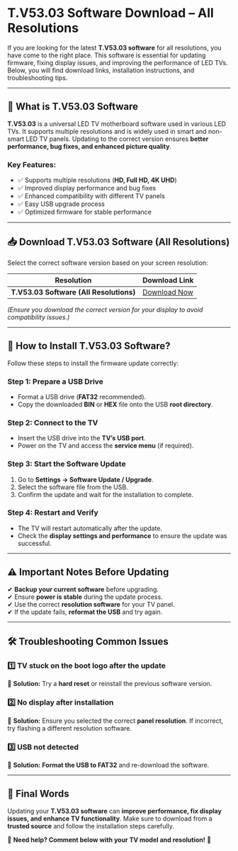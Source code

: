 # **T.V53.03 Software Download – All Resolutions**  

If you are looking for the latest **T.V53.03 software** for all resolutions, you have come to the right place. This software is essential for updating firmware, fixing display issues, and improving the performance of LED TVs. Below, you will find download links, installation instructions, and troubleshooting tips.  

---

## 🔹 **What is T.V53.03 Software**  
**T.V53.03** is a universal LED TV motherboard software used in various LED TVs. It supports multiple resolutions and is widely used in smart and non-smart LED TV panels. Updating to the correct version ensures **better performance, bug fixes, and enhanced picture quality**.  

### **Key Features:**  
- ✅ Supports multiple resolutions (**HD, Full HD, 4K UHD**)  
- ✅ Improved display performance and bug fixes  
- ✅ Enhanced compatibility with different TV panels  
- ✅ Easy USB upgrade process  
- ✅ Optimized firmware for stable performance  

---

## 📥 **Download T.V53.03 Software (All Resolutions)**  
Select the correct software version based on your screen resolution:  

| **Resolution** | **Download Link** |  
|--------------|--------------------|  
| **T.V53.03 Software (All Resolutions)** | [Download Now](https://kazmielecom.xyz/t-v53-03-software/) | 

*(Ensure you download the correct version for your display to avoid compatibility issues.)*  

---

## 🔧 **How to Install T.V53.03 Software?**  
Follow these steps to install the firmware update correctly:  

### **Step 1: Prepare a USB Drive**  
- Format a USB drive (**FAT32** recommended).  
- Copy the downloaded **BIN** or **HEX** file onto the USB **root directory**.  

### **Step 2: Connect to the TV**  
- Insert the USB drive into the **TV’s USB port**.  
- Power on the TV and access the **service menu** (if required).  

### **Step 3: Start the Software Update**  
1. Go to **Settings → Software Update / Upgrade**.  
2. Select the software file from the USB.  
3. Confirm the update and wait for the installation to complete.  

### **Step 4: Restart and Verify**  
- The TV will restart automatically after the update.  
- Check the **display settings and performance** to ensure the update was successful.  

---

## ⚠️ **Important Notes Before Updating**  
✔ **Backup your current software** before upgrading.  
✔ Ensure **power is stable** during the update process.  
✔ Use the correct **resolution software** for your TV panel.  
✔ If the update fails, **reformat the USB** and try again.  

---

## 🛠 **Troubleshooting Common Issues**  

### **1️⃣ TV stuck on the boot logo after the update**  
🔹 **Solution:** Try a **hard reset** or reinstall the previous software version.  

### **2️⃣ No display after installation**  
🔹 **Solution:** Ensure you selected the correct **panel resolution**. If incorrect, try flashing a different resolution software.  

### **3️⃣ USB not detected**  
🔹 **Solution:** **Format the USB to FAT32** and re-download the software.  

---

## 🔗 **Final Words**  
Updating your **T.V53.03 software** can **improve performance, fix display issues, and enhance TV functionality**. Make sure to download from a **trusted source** and follow the installation steps carefully.  

📌 **Need help? Comment below with your TV model and resolution!** 🚀  
